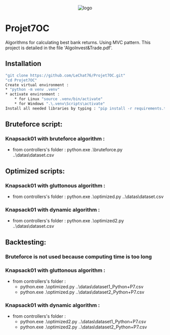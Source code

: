 <p align="center">
 <img alt="logo" src="https://user-images.githubusercontent.com/119883313/236204342-478f1a02-6a75-48de-a54a-038db856562e.png">
</p>

# Projet7OC
Algorithms for calculating best bank returns.
Using MVC pattern.
This project is detailed in the file 'AlgoInvest&Trade.pdf'.

## Installation
```sh
"git clone https://github.com/LeChat76/Projet7OC.git"
"cd Projet7OC"
Create virtual environment :
* "python -m venv .venv"
* activate environment :
    * for Linux "source .venv/bin/activate"
    * for Windows ".\.venv\Scripts\activate"
Install all needed libraries by typing : "pip install -r requirements.txt"
```

## Bruteforce script:
### Knapsack01 with bruteforce algorithm :
 * from controllers's folder : python.exe .\bruteforce.py ..\datas\dataset.csv

## Optimized scripts:
### Knapsack01 with gluttonous algorithm : 
 * from controllers's folder : python.exe .\optimized.py ..\datas\dataset.csv
### Knapsack01 with dynamic algorithm : 
 * from controllers's folder : python.exe .\optimized2.py ..\datas\dataset.csv

## Backtesting:
### Bruteforce is not used because computing time is too long
### Knapsack01 with gluttonous algorithm : 
 * from controllers's folder : 
    * python.exe .\optimized.py ..\datas\dataset1_Python+P7.csv
    * python.exe .\optimized.py ..\datas\dataset2_Python+P7.csv
### Knapsack01 with dynamic algorithm : 
 * from controllers's folder : 
    * python.exe .\optimized2.py ..\datas\dataset1_Python+P7.csv
    * python.exe .\optimized2.py ..\datas\dataset2_Python+P7.csv

